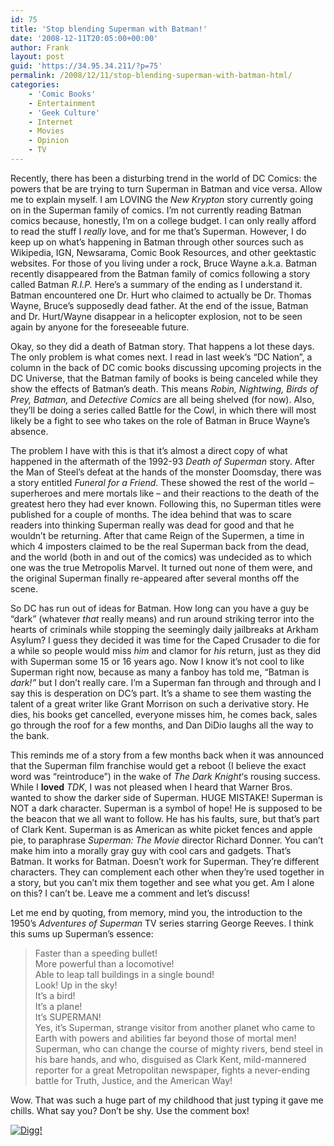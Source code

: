```yaml
---
id: 75
title: 'Stop blending Superman with Batman!'
date: '2008-12-11T20:05:00+00:00'
author: Frank
layout: post
guid: 'https://34.95.34.211/?p=75'
permalink: /2008/12/11/stop-blending-superman-with-batman-html/
categories:
    - 'Comic Books'
    - Entertainment
    - 'Geek Culture'
    - Internet
    - Movies
    - Opinion
    - TV
---
```


<div src="v5">Recently, there has been a disturbing trend in the world of DC Comics: the powers that be are trying to turn Superman in Batman and vice versa. Allow me to explain myself. I am LOVING the <span style="font-style: italic;">New Krypton</span> story currently going on in the Superman family of comics. I’m not currently reading Batman comics because, honestly, I’m on a college budget. I can only really afford to read the stuff I <span style="font-style: italic;">really</span> love, and for me that’s Superman. However, I do keep up on what’s happening in Batman through other sources such as Wikipedia, IGN, Newsarama, Comic Book Resources, and other geektastic websites. For those of you living under a rock, Bruce Wayne a.k.a. Batman recently disappeared from the Batman family of comics following a story called Batman <span style="font-style: italic;">R.I.P.</span> Here’s a summary of the ending as I understand it. Batman encountered one Dr. Hurt who claimed to actually be Dr. Thomas Wayne, Bruce’s supposedly dead father. At the end of the issue, Batman and Dr. Hurt/Wayne disappear in a helicopter explosion, not to be seen again by anyone for the foreseeable future.

Okay, so they did a death of Batman story. That happens a lot these days. The only problem is what comes next. I read in last week’s “DC Nation”, a column in the back of DC comic books discussing upcoming projects in the DC Universe, that the Batman family of books is being canceled while they show the effects of Batman’s death.<span style="font-style: italic;"> </span>This means<span style="font-style: italic;"> Robin, Nightwing, Birds of Prey, Batman,</span> and <span style="font-style: italic;">Detective Comics</span> are all being shelved (for now). Also, they’ll be doing a series called Battle for the Cowl, in which there will most likely be a fight to see who takes on the role of Batman in Bruce Wayne’s absence.

The problem I have with this is that it’s almost a direct copy of what happened in the aftermath of the 1992-93 <span style="font-style: italic;">Death of Superman</span> story. After the Man of Steel’s defeat at the hands of the monster Doomsday, there was a story entitled <span style="font-style: italic;">Funeral for a Friend</span><span style="font-style: italic;"></span>. These showed the rest of the world – superheroes and mere mortals like – and their reactions to the death of the greatest hero they had ever known. Following this, no Superman titles were published for a couple of months. The idea behind that was to scare readers into thinking Superman really was dead for good and that he wouldn’t be returning. After that came Reign of the Supermen, a time in which 4 imposters claimed to be the real Superman back from the dead, and the world (both in and out of the comics) was undecided as to which one was the true Metropolis Marvel. It turned out none of them were, and the original Superman finally re-appeared after several months off the scene.

So DC has run out of ideas for Batman. How long can you have a guy be “dark” (whatever <span style="font-style: italic;">that</span> really means) and run around striking terror into the hearts of criminals while stopping the seemingly daily jailbreaks at Arkham Asylum? I guess they decided it was time for the Caped Crusader to die for a while so people would miss <span style="font-style: italic;">him</span> and clamor for <span style="font-style: italic;">his</span> return, just as they did with Superman some 15 or 16 years ago. Now I know it’s not cool to like Superman right now, because as many a fanboy has told me, “Batman is <span style="font-style: italic;">dark!”</span> but I don’t really care. I’m a Superman fan through and through and I say this is desperation on DC’s part. It’s a shame to see them wasting the talent of a great writer like Grant Morrison on such a derivative story. He dies, his books get cancelled, everyone misses him, he comes back, sales go through the roof for a few months, and Dan DiDio laughs all the way to the bank.

This reminds me of a story from a few months back when it was announced that the Superman film franchise would get a reboot (I believe the exact word was “reintroduce”) in the wake of <span style="font-style: italic;">The Dark Knight</span>‘s rousing success. While I <span style="font-weight: bold;">loved</span> <span style="font-style: italic;">TDK</span>, I was not pleased when I heard that Warner Bros. wanted to show the darker side of Superman. HUGE MISTAKE! Superman is NOT a dark character. Superman is a symbol of hope! He is supposed to be the beacon that we all want to follow. He has his faults, sure, but that’s part of Clark Kent. Superman is as American as white picket fences and apple pie, to paraphrase <span style="font-style: italic;">Superman: The Movie</span> director Richard Donner. You can’t make him into a morally gray guy with cool cars and gadgets. That’s Batman. It works for Batman. Doesn’t work for Superman. They’re different characters. They can complement each other when they’re used together in a story, but you can’t mix them together and see what you get. Am I alone on this? I can’t be. Leave me a comment and let’s discuss!

Let me end by quoting, from memory, mind you, the introduction to the 1950’s <span style="font-style: italic;">Adventures of Superman</span> TV series starring George Reeves. I think this sums up Superman’s essence:

> Faster than a speeding bullet!  
> More powerful than a locomotive!  
> Able to leap tall buildings in a single bound!  
> Look! Up in the sky!  
> It’s a bird!  
> It’s a plane!  
> It’s SUPERMAN!  
> Yes, it’s Superman, strange visitor from another planet who came to Earth with powers and abilities far beyond those of mortal men!  
> Superman, who can change the course of mighty rivers, bend steel in his bare hands, and who, disguised as Clark Kent, mild-mannered reporter for a great Metropolitan newspaper, fights a never-ending battle for Truth, Justice, and the American Way!

Wow. That was such a huge part of my childhood that just typing it gave me chills. What say you? Don’t be shy. Use the comment box!

[![Digg!](http://digg.com/img/badges/100x20-digg-button.gif)  ](http://digg.com/)

</div>
